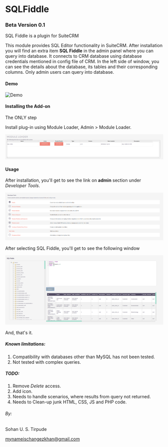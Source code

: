 # SQLFiddle
### Beta Version 0.1

SQL Fiddle is a plugin for SuiteCRM

This module provides SQL Editor functionality in SuiteCRM.
After installation you will find an extra item **SQL Fiddle** in the admin panel where you can query into database.
It connects to CRM database using database credentials mentioned in config file of CRM.
In the left side of window, you can see the details about the database, its tables and their corresponding columns.
Only admin users can query into database.

#### Demo

![Demo](https://raw.githubusercontent.com/changezkhan/crm/master/out1.gif)

#### Installing the Add-on

The ONLY step

Install plug-in using Module Loader, Admin > Module Loader.

![Install SQL Fiddle](https://raw.githubusercontent.com/changezkhan/crm/master/module_installer.png)

#### Usage

After installation, you'll get to see the link on **admin** section under *Developer Tools*.

![Link to SQL Fiddle](https://raw.githubusercontent.com/changezkhan/crm/master/admin_section.png)

After selecting SQL Fiddle, you'll get to see the following window

![SQL Fiddle](https://raw.githubusercontent.com/changezkhan/crm/master/sql_editor_screenshot.png)

And, that's it.

##### Known limitations:

1) Compatibility with databases other than MySQL has not been tested.
2) Not tested with complex queries.

##### TODO:

1) Remove *Delete* access.
2) Add icon.
3) Needs to handle scenarios, where results from query not returned.
4) Needs to Clean-up junk HTML, CSS, JS and PHP code.

###### By:
  Sohan U. S. Tirpude
  
  mynameischangezkhan@gmail.com
